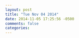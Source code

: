 ```yaml
---
layout: post
title: "Tue Nov 04 2014"
date: 2014-11-05 17:25:56 -0500
comments: false
categories: 
---
```

